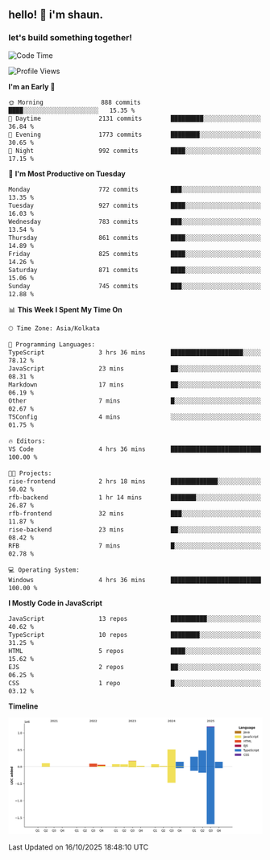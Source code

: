 ## hello! 👋 i'm shaun. 
### let's build something together!
<!--START_SECTION:waka-->
![Code Time](http://img.shields.io/badge/Code%20Time-461%20hrs%2035%20mins-blue)

![Profile Views](http://img.shields.io/badge/Profile%20Views-0-blue)

**I'm an Early 🐤** 

```text
🌞 Morning                888 commits         ████░░░░░░░░░░░░░░░░░░░░░   15.35 % 
🌆 Daytime                2131 commits        █████████░░░░░░░░░░░░░░░░   36.84 % 
🌃 Evening                1773 commits        ████████░░░░░░░░░░░░░░░░░   30.65 % 
🌙 Night                  992 commits         ████░░░░░░░░░░░░░░░░░░░░░   17.15 % 
```
📅 **I'm Most Productive on Tuesday** 

```text
Monday                   772 commits         ███░░░░░░░░░░░░░░░░░░░░░░   13.35 % 
Tuesday                  927 commits         ████░░░░░░░░░░░░░░░░░░░░░   16.03 % 
Wednesday                783 commits         ███░░░░░░░░░░░░░░░░░░░░░░   13.54 % 
Thursday                 861 commits         ████░░░░░░░░░░░░░░░░░░░░░   14.89 % 
Friday                   825 commits         ████░░░░░░░░░░░░░░░░░░░░░   14.26 % 
Saturday                 871 commits         ████░░░░░░░░░░░░░░░░░░░░░   15.06 % 
Sunday                   745 commits         ███░░░░░░░░░░░░░░░░░░░░░░   12.88 % 
```


📊 **This Week I Spent My Time On** 

```text
🕑︎ Time Zone: Asia/Kolkata

💬 Programming Languages: 
TypeScript               3 hrs 36 mins       ████████████████████░░░░░   78.12 % 
JavaScript               23 mins             ██░░░░░░░░░░░░░░░░░░░░░░░   08.31 % 
Markdown                 17 mins             ██░░░░░░░░░░░░░░░░░░░░░░░   06.19 % 
Other                    7 mins              █░░░░░░░░░░░░░░░░░░░░░░░░   02.67 % 
TSConfig                 4 mins              ░░░░░░░░░░░░░░░░░░░░░░░░░   01.75 % 

🔥 Editors: 
VS Code                  4 hrs 36 mins       █████████████████████████   100.00 % 

🐱‍💻 Projects: 
rise-frontend            2 hrs 18 mins       █████████████░░░░░░░░░░░░   50.02 % 
rfb-backend              1 hr 14 mins        ███████░░░░░░░░░░░░░░░░░░   26.87 % 
rfb-frontend             32 mins             ███░░░░░░░░░░░░░░░░░░░░░░   11.87 % 
rise-backend             23 mins             ██░░░░░░░░░░░░░░░░░░░░░░░   08.42 % 
RFB                      7 mins              █░░░░░░░░░░░░░░░░░░░░░░░░   02.78 % 

💻 Operating System: 
Windows                  4 hrs 36 mins       █████████████████████████   100.00 % 
```

**I Mostly Code in JavaScript** 

```text
JavaScript               13 repos            ██████████░░░░░░░░░░░░░░░   40.62 % 
TypeScript               10 repos            ████████░░░░░░░░░░░░░░░░░   31.25 % 
HTML                     5 repos             ████░░░░░░░░░░░░░░░░░░░░░   15.62 % 
EJS                      2 repos             ██░░░░░░░░░░░░░░░░░░░░░░░   06.25 % 
CSS                      1 repo              █░░░░░░░░░░░░░░░░░░░░░░░░   03.12 % 
```



**Timeline**

![Lines of Code chart](https://raw.githubusercontent.com/ShaunDaniel/ShaunDaniel/main/assets/bar_graph.png)


 Last Updated on 16/10/2025 18:48:10 UTC
<!--END_SECTION:waka-->
